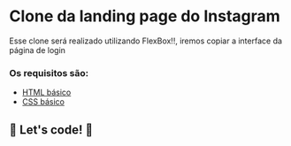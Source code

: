 # Clone da landing page do Instagram

Esse clone será realizado utilizando FlexBox!!, iremos copiar a interface da página de login 

### Os requisitos são:

* [HTML básico](https://www.w3schools.com/html/)
* [CSS básico](https://developer.mozilla.org/pt-BR/docs/Web/CSS)

## 🚀 Let's code! 🚀
